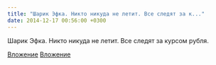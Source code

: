 ```yaml
---
title: "Шарик Эфка. Никто никуда не летит. Все следят за к..."
date: 2014-12-17 00:56:00 +0300
---
```


Шарик Эфка. Никто никуда не летит. Все следят за курсом рубля.


[Вложение](/assets/vk_photos/1/vKimv8elQyk.jpg)
[Вложение](/assets/vk_photos/1/hgdZ3PMGsoc.jpg)
